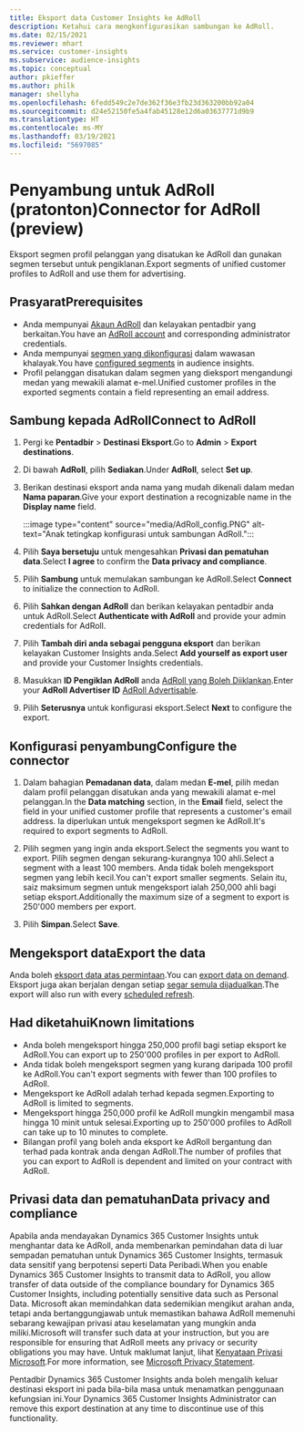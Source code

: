 ```yaml
---
title: Eksport data Customer Insights ke AdRoll
description: Ketahui cara mengkonfigurasikan sambungan ke AdRoll.
ms.date: 02/15/2021
ms.reviewer: mhart
ms.service: customer-insights
ms.subservice: audience-insights
ms.topic: conceptual
author: pkieffer
ms.author: philk
manager: shellyha
ms.openlocfilehash: 6fedd549c2e7de362f36e3fb23d363200bb92a04
ms.sourcegitcommit: d24e52150fe5a4fab45128e12d6a03637771d9b9
ms.translationtype: HT
ms.contentlocale: ms-MY
ms.lasthandoff: 03/19/2021
ms.locfileid: "5697085"
---
```

# <a name="connector-for-adroll-preview"></a><span data-ttu-id="9d1fd-103">Penyambung untuk AdRoll (pratonton)</span><span class="sxs-lookup"><span data-stu-id="9d1fd-103">Connector for AdRoll (preview)</span></span>

<span data-ttu-id="9d1fd-104">Eksport segmen profil pelanggan yang disatukan ke AdRoll dan gunakan segmen tersebut untuk pengiklanan.</span><span class="sxs-lookup"><span data-stu-id="9d1fd-104">Export segments of unified customer profiles to AdRoll and use them for advertising.</span></span> 

## <a name="prerequisites"></a><span data-ttu-id="9d1fd-105">Prasyarat</span><span class="sxs-lookup"><span data-stu-id="9d1fd-105">Prerequisites</span></span>

-   <span data-ttu-id="9d1fd-106">Anda mempunyai [Akaun AdRoll](https://www.adroll.com/) dan kelayakan pentadbir yang berkaitan.</span><span class="sxs-lookup"><span data-stu-id="9d1fd-106">You have an [AdRoll account](https://www.adroll.com/) and corresponding administrator credentials.</span></span>
-   <span data-ttu-id="9d1fd-107">Anda mempunyai [segmen yang dikonfigurasi](segments.md) dalam wawasan khalayak.</span><span class="sxs-lookup"><span data-stu-id="9d1fd-107">You have [configured segments](segments.md) in audience insights.</span></span>
-   <span data-ttu-id="9d1fd-108">Profil pelanggan disatukan dalam segmen yang dieksport mengandungi medan yang mewakili alamat e-mel.</span><span class="sxs-lookup"><span data-stu-id="9d1fd-108">Unified customer profiles in the exported segments contain a field representing an email address.</span></span>

## <a name="connect-to-adroll"></a><span data-ttu-id="9d1fd-109">Sambung kepada AdRoll</span><span class="sxs-lookup"><span data-stu-id="9d1fd-109">Connect to AdRoll</span></span>

1. <span data-ttu-id="9d1fd-110">Pergi ke **Pentadbir** > **Destinasi Eksport**.</span><span class="sxs-lookup"><span data-stu-id="9d1fd-110">Go to **Admin** > **Export destinations**.</span></span>

1. <span data-ttu-id="9d1fd-111">Di bawah **AdRoll**, pilih **Sediakan**.</span><span class="sxs-lookup"><span data-stu-id="9d1fd-111">Under **AdRoll**, select **Set up**.</span></span>

1. <span data-ttu-id="9d1fd-112">Berikan destinasi eksport anda nama yang mudah dikenali dalam medan **Nama paparan**.</span><span class="sxs-lookup"><span data-stu-id="9d1fd-112">Give your export destination a recognizable name in the **Display name** field.</span></span>

   :::image type="content" source="media/AdRoll_config.PNG" alt-text="Anak tetingkap konfigurasi untuk sambungan AdRoll.":::

1. <span data-ttu-id="9d1fd-114">Pilih **Saya bersetuju** untuk mengesahkan **Privasi dan pematuhan data**.</span><span class="sxs-lookup"><span data-stu-id="9d1fd-114">Select **I agree** to confirm the **Data privacy and compliance**.</span></span>

1. <span data-ttu-id="9d1fd-115">Pilih **Sambung** untuk memulakan sambungan ke AdRoll.</span><span class="sxs-lookup"><span data-stu-id="9d1fd-115">Select **Connect** to initialize the connection to AdRoll.</span></span>

1. <span data-ttu-id="9d1fd-116">Pilih **Sahkan dengan AdRoll** dan berikan kelayakan pentadbir anda untuk AdRoll.</span><span class="sxs-lookup"><span data-stu-id="9d1fd-116">Select **Authenticate with AdRoll** and provide your admin credentials for AdRoll.</span></span> 

1. <span data-ttu-id="9d1fd-117">Pilih **Tambah diri anda sebagai pengguna eksport** dan berikan kelayakan Customer Insights anda.</span><span class="sxs-lookup"><span data-stu-id="9d1fd-117">Select **Add yourself as export user** and provide your Customer Insights credentials.</span></span>

1. <span data-ttu-id="9d1fd-118">Masukkan **ID Pengiklan AdRoll** anda [AdRoll yang Boleh Diiklankan](https://help.adroll.com/hc/en-us/articles/212011838-Advertiser-Profiles).</span><span class="sxs-lookup"><span data-stu-id="9d1fd-118">Enter your **AdRoll Advertiser ID** [AdRoll Advertisable](https://help.adroll.com/hc/en-us/articles/212011838-Advertiser-Profiles).</span></span>

1. <span data-ttu-id="9d1fd-119">Pilih **Seterusnya** untuk konfigurasi eksport.</span><span class="sxs-lookup"><span data-stu-id="9d1fd-119">Select **Next** to configure the export.</span></span>

## <a name="configure-the-connector"></a><span data-ttu-id="9d1fd-120">Konfigurasi penyambung</span><span class="sxs-lookup"><span data-stu-id="9d1fd-120">Configure the connector</span></span>

1. <span data-ttu-id="9d1fd-121">Dalam bahagian **Pemadanan data**, dalam medan **E-mel**, pilih medan dalam profil pelanggan disatukan anda yang mewakili alamat e-mel pelanggan.</span><span class="sxs-lookup"><span data-stu-id="9d1fd-121">In the **Data matching** section, in the **Email** field, select the field in your unified customer profile that represents a customer's email address.</span></span> <span data-ttu-id="9d1fd-122">Ia diperlukan untuk mengeksport segmen ke AdRoll.</span><span class="sxs-lookup"><span data-stu-id="9d1fd-122">It's required to export segments to AdRoll.</span></span>

1. <span data-ttu-id="9d1fd-123">Pilih segmen yang ingin anda eksport.</span><span class="sxs-lookup"><span data-stu-id="9d1fd-123">Select the segments you want to export.</span></span> <span data-ttu-id="9d1fd-124">Pilih segmen dengan sekurang-kurangnya 100 ahli.</span><span class="sxs-lookup"><span data-stu-id="9d1fd-124">Select a segment with a least 100 members.</span></span> <span data-ttu-id="9d1fd-125">Anda tidak boleh mengeksport segmen yang lebih kecil.</span><span class="sxs-lookup"><span data-stu-id="9d1fd-125">You can't export smaller segments.</span></span> <span data-ttu-id="9d1fd-126">Selain itu, saiz maksimum segmen untuk mengeksport ialah 250,000 ahli bagi setiap eksport.</span><span class="sxs-lookup"><span data-stu-id="9d1fd-126">Additionally the maximum size of a segment to export is 250'000 members per export.</span></span> 

1. <span data-ttu-id="9d1fd-127">Pilih **Simpan**.</span><span class="sxs-lookup"><span data-stu-id="9d1fd-127">Select **Save**.</span></span>

## <a name="export-the-data"></a><span data-ttu-id="9d1fd-128">Mengeksport data</span><span class="sxs-lookup"><span data-stu-id="9d1fd-128">Export the data</span></span>

<span data-ttu-id="9d1fd-129">Anda boleh [eksport data atas permintaan](export-destinations.md).</span><span class="sxs-lookup"><span data-stu-id="9d1fd-129">You can [export data on demand](export-destinations.md).</span></span> <span data-ttu-id="9d1fd-130">Eksport juga akan berjalan dengan setiap [segar semula dijadualkan](system.md#schedule-tab).</span><span class="sxs-lookup"><span data-stu-id="9d1fd-130">The export will also run with every [scheduled refresh](system.md#schedule-tab).</span></span>

## <a name="known-limitations"></a><span data-ttu-id="9d1fd-131">Had diketahui</span><span class="sxs-lookup"><span data-stu-id="9d1fd-131">Known limitations</span></span>

- <span data-ttu-id="9d1fd-132">Anda boleh mengeksport hingga 250,000 profil bagi setiap eksport ke AdRoll.</span><span class="sxs-lookup"><span data-stu-id="9d1fd-132">You can export up to 250'000 profiles in per export to AdRoll.</span></span>
- <span data-ttu-id="9d1fd-133">Anda tidak boleh mengeksport segmen yang kurang daripada 100 profil ke AdRoll.</span><span class="sxs-lookup"><span data-stu-id="9d1fd-133">You can't export segments with fewer than 100 profiles to AdRoll.</span></span> 
- <span data-ttu-id="9d1fd-134">Mengeksport ke AdRoll adalah terhad kepada segmen.</span><span class="sxs-lookup"><span data-stu-id="9d1fd-134">Exporting to AdRoll is limited to segments.</span></span>
- <span data-ttu-id="9d1fd-135">Mengeksport hingga 250,000 profil ke AdRoll mungkin mengambil masa hingga 10 minit untuk selesai.</span><span class="sxs-lookup"><span data-stu-id="9d1fd-135">Exporting up to 250'000 profiles to AdRoll can take up to 10 minutes to complete.</span></span> 
- <span data-ttu-id="9d1fd-136">Bilangan profil yang boleh anda eksport ke AdRoll bergantung dan terhad pada kontrak anda dengan AdRoll.</span><span class="sxs-lookup"><span data-stu-id="9d1fd-136">The number of profiles that you can export to AdRoll is dependent and limited on your contract with AdRoll.</span></span>

## <a name="data-privacy-and-compliance"></a><span data-ttu-id="9d1fd-137">Privasi data dan pematuhan</span><span class="sxs-lookup"><span data-stu-id="9d1fd-137">Data privacy and compliance</span></span>

<span data-ttu-id="9d1fd-138">Apabila anda mendayakan Dynamics 365 Customer Insights untuk menghantar data ke AdRoll, anda membenarkan pemindahan data di luar sempadan pematuhan untuk Dynamics 365 Customer Insights, termasuk data sensitif yang berpotensi seperti Data Peribadi.</span><span class="sxs-lookup"><span data-stu-id="9d1fd-138">When you enable Dynamics 365 Customer Insights to transmit data to AdRoll, you allow transfer of data outside of the compliance boundary for Dynamics 365 Customer Insights, including potentially sensitive data such as Personal Data.</span></span> <span data-ttu-id="9d1fd-139">Microsoft akan memindahkan data sedemikian mengikut arahan anda, tetapi anda bertanggungjawab untuk memastikan bahawa AdRoll memenuhi sebarang kewajipan privasi atau keselamatan yang mungkin anda miliki.</span><span class="sxs-lookup"><span data-stu-id="9d1fd-139">Microsoft will transfer such data at your instruction, but you are responsible for ensuring that AdRoll meets any privacy or security obligations you may have.</span></span> <span data-ttu-id="9d1fd-140">Untuk maklumat lanjut, lihat [Kenyataan Privasi Microsoft](https://go.microsoft.com/fwlink/?linkid=396732).</span><span class="sxs-lookup"><span data-stu-id="9d1fd-140">For more information, see [Microsoft Privacy Statement](https://go.microsoft.com/fwlink/?linkid=396732).</span></span>

<span data-ttu-id="9d1fd-141">Pentadbir Dynamics 365 Customer Insights anda boleh mengalih keluar destinasi eksport ini pada bila-bila masa untuk menamatkan penggunaan kefungsian ini.</span><span class="sxs-lookup"><span data-stu-id="9d1fd-141">Your Dynamics 365 Customer Insights Administrator can remove this export destination at any time to discontinue use of this functionality.</span></span>
